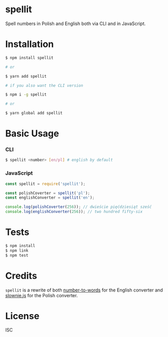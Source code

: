 # spellit

Spell numbers in Polish and English both via CLI and in JavaScript.

# Installation

```bash
$ npm install spellit

# or

$ yarn add spellit

# if you also want the CLI version

$ npm i -g spellit

# or

$ yarn global add spellit
```

# Basic Usage

### CLI

```bash
$ spellit <number> [en/pl] # english by default
```

### JavaScript

```js
const spellit = require('spellit');

const polishCoverter = spellit('pl');
const englishConverter = spellit('en');

console.log(polishCoverter(256)); // dwieście pięćdziesiąt sześć
console.log(englishConverter(256)); // two hundred fifty-six
```

# Tests

```bash
$ npm install
$ npm link
$ npm test
```

# Credits

`spellit` is a rewrite of both [number-to-words](https://github.com/marlun78/number-to-words) for the English converter and [slownie.js](https://github.com/exu/slownie.js/blob/master/lib/slownie.js) for the Polish converter.

# License

ISC
